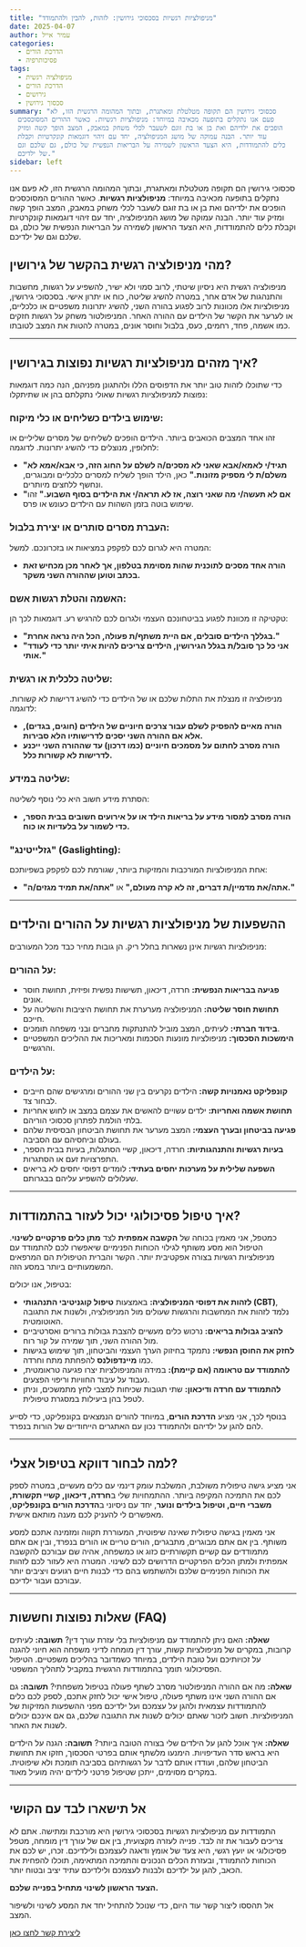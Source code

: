 ```yaml
---
title: "מניפולציות רגשיות בסכסוכי גירושין: לזהות, להבין ולהתמודד"
date: 2025-04-07
author: עמיר אייל
categories:
  - הדרכת הורים
  - פסיכותרפיה
tags:
  - מניפולציה רגשית
  - הדרכת הורים
  - גירושים
  - סכסוך גירושין
summary: "סכסוכי גירושין הם תקופה מטלטלת ומאתגרת, ובתוך המהומה הרגשית הזו, לא
  פעם אנו נתקלים בתופעה מכאיבה במיוחד: מניפולציות רגשיות. כאשר ההורים המסוכסכים
  הופכים את ילדיהם ואת בן או בת זוגם לשעבר לכלי משחק במאבק, המצב הופך קשה ומזיק
  עוד יותר. הבנה עמוקה של מושג המניפולציה, יחד עם זיהוי דוגמאות קונקרטיות וקבלת
  כלים להתמודדות, היא הצעד הראשון לשמירה על הבריאות הנפשית של כולם, גם שלכם וגם
  של ילדיכם."
sidebar: left
---
```



סכסוכי גירושין הם תקופה מטלטלת ומאתגרת, ובתוך המהומה הרגשית הזו, לא פעם אנו נתקלים בתופעה מכאיבה במיוחד: **מניפולציות רגשיות**. כאשר ההורים המסוכסכים הופכים את ילדיהם ואת בן או בת זוגם לשעבר לכלי משחק במאבק, המצב הופך קשה ומזיק עוד יותר. הבנה עמוקה של מושג המניפולציה, יחד עם זיהוי דוגמאות קונקרטיות וקבלת כלים להתמודדות, היא הצעד הראשון לשמירה על הבריאות הנפשית של כולם, גם שלכם וגם של ילדיכם.

<!--more-->

## מהי מניפולציה רגשית בהקשר של גירושין?

מניפולציה רגשית היא ניסיון שיטתי, לרוב סמוי ולא ישיר, להשפיע על רגשות, מחשבות והתנהגות של אדם אחר, במטרה להשיג שליטה, כוח או יתרון אישי. בסכסוכי גירושין, מניפולציות אלו מכוונות לרוב לפגוע בהורה השני, להשיג יתרונות משפטיים או כלכליים, או לערער את הקשר של הילדים עם ההורה האחר. המניפולטור משחק על רגשות חזקים כמו אשמה, פחד, רחמים, כעס, בלבול וחוסר אונים, במטרה להטות את המצב לטובתו.

---

## איך מזהים מניפולציות רגשיות נפוצות בגירושין?

כדי שתוכלו לזהות טוב יותר את הדפוסים הללו ולהתגונן מפניהם, הנה כמה דוגמאות נפוצות למניפולציות רגשיות שאולי נתקלתם בהן או שתיתקלו:

### שימוש בילדים כשליחים או כלי מיקוח:
זהו אחד המצבים הכואבים ביותר. הילדים הופכים לשליחים של מסרים שליליים או לחלופין, מנוצלים כדי להשיג יתרונות. לדוגמה:
* **"תגיד/י לאמא/אבא שאני לא מסכים/ה לשלם על החוג הזה, כי אבא/אמא לא משלם/ת לי מספיק מזונות."** כאן, הילד הופך לשליח למסרים כלכליים ומבוגרים, ונחשף ללחצים מיותרים.
* **"אם לא תעשה/י מה שאני רוצה, אז לא תראה/י את הילדים בסוף השבוע."** זהו שימוש בוטה בזמן השהות עם הילדים כעונש או פרס.

### העברת מסרים סותרים או יצירת בלבול:
המטרה היא לגרום לכם לפקפק במציאות או בזכרונכם. למשל:
* **הורה אחד מסכים לתוכנית שהות מסוימת בטלפון, אך לאחר מכן מכחיש זאת בכתב וטוען שההורה השני משקר.**

### האשמה והטלת רגשות אשם:
טקטיקה זו מכוונת לפגוע בביטחונכם העצמי ולגרום לכם להרגיש רע. דוגמאות לכך הן:
* **"בגללך הילדים סובלים, אם היית משתף/ת פעולה, הכל היה נראה אחרת."**
* **"אני כל כך סובל/ת בגלל הגירושין, הילדים צריכים להיות איתי יותר כדי לעודד אותי."**

### שליטה כלכלית או רגשית:
מניפולציה זו מנצלת את התלות שלכם או של הילדים כדי להשיג דרישות לא קשורות. לדוגמה:
* **הורה מאיים להפסיק לשלם עבור צרכים חיוניים של הילדים (חוגים, בגדים), אלא אם ההורה השני יסכים לדרישותיו הלא סבירות.**
* **הורה מסרב לחתום על מסמכים חיוניים (כמו דרכון) עד שההורה השני ייכנע לדרישות לא קשורות כלל.**

### שליטה במידע:
הסתרת מידע חשוב היא כלי נוסף לשליטה:
* **הורה מסרב למסור מידע על בריאות הילד או על אירועים חשובים בבית הספר, כדי לשמור על בלעדיות או כוח.**

### "גזלייטינג" (Gaslighting):
אחת המניפולציות המורכבות והמזיקות ביותר, שגורמת לכם לפקפק בשפיותכם:
* **"אתה/את מדמיין/ת דברים, זה לא קרה מעולם,"** או **"אתה/את תמיד מגזים/ה."**

---

## ההשפעות של מניפולציות רגשיות על ההורים והילדים

מניפולציות רגשיות אינן נשארות בחלל ריק. הן גובות מחיר כבד מכל המעורבים:

### על ההורים:
* **פגיעה בבריאות הנפשית:** חרדה, דיכאון, תשישות נפשית ופיזית, תחושת חוסר אונים.
* **תחושת חוסר שליטה:** המניפולציה מערערת את תחושת היציבות והשליטה על חייכם.
* **בידוד חברתי:** לעיתים, המצב מוביל להתנתקות מחברים ובני משפחה תומכים.
* **הימשכות הסכסוך:** מניפולציות מונעות הסכמות ומאריכות את ההליכים המשפטיים והרגשיים.

### על הילדים:
* **קונפליקט נאמנויות קשה:** הילדים נקרעים בין שני ההורים ומרגישים שהם חייבים לבחור צד.
* **תחושת אשמה ואחריות:** ילדים עשויים להאשים את עצמם במצב או לחוש אחריות בלתי הולמת לפתרון סכסוכי הוריהם.
* **פגיעה בביטחון ובערך העצמי:** המצב מערער את תחושת הביטחון הבסיסית שלהם בעולם וביחסיהם עם הסביבה.
* **בעיות רגשיות והתנהגותיות:** חרדה, דיכאון, קשיי הסתגלות, בעיות בבית הספר, התפרצויות זעם או הסתגרות.
* **השפעה שלילית על מערכות יחסים בעתיד:** לומדים דפוסי יחסים לא בריאים שעלולים להשפיע עליהם בבגרותם.

---

## איך טיפול פסיכולוגי יכול לעזור בהתמודדות?

כמטפל, אני מאמין בכוחה של **הקשבה אמפתית** לצד **מתן כלים פרקטיים לשינוי**. הטיפול הוא מסע משותף לגילוי הכוחות הפנימיים שיאפשרו לכם להתמודד עם מניפולציות רגשיות בצורה אפקטיבית יותר. הקשר והברית הטיפולית הם המרפאים המשמעותיים ביותר במסע הזה.

בטיפול, אנו יכולים:
* **לזהות את דפוסי המניפולציה:** באמצעות **טיפול קוגניטיבי התנהגותי (CBT)**, נלמד לזהות את המחשבות והרגשות שעולים מול המניפולציה, ולשנות את התגובה האוטומטית.
* **להציב גבולות בריאים:** נרכוש כלים מעשיים להצבת גבולות ברורים ואסרטיביים מול ההורה השני, תוך שמירה על קור רוח.
* **לחזק את החוסן הנפשי:** נתמקד בחיזוק הערך העצמי והביטחון, תוך שימוש בגישות כמו **מיינדפולנס** להפחתת מתח וחרדה.
* **להתמודד עם טראומה (אם קיימת):** במידה והמניפולציות יצרו פגיעה טראומטית, נעבוד על עיבוד החוויות וריפוי הפצעים.
* **להתמודד עם חרדה ודיכאון:** שתי תגובות שכיחות למצבי לחץ מתמשכים, וניתן לטפל בהן ביעילות במסגרת טיפולית.

בנוסף לכך, אני מציע **הדרכת הורים**, במיוחד להורים הנמצאים בקונפליקט, כדי לסייע להם להגן על ילדיהם ולהתמודד נכון עם האתגרים הייחודיים של הורות בנפרד.

---

## למה לבחור דווקא בטיפול אצלי?

אני מציע גישה טיפולית משולבת, המשלבת עומק דינמי עם כלים מעשיים, במטרה לספק לכם את התמיכה המקיפה ביותר. ההתמחויות שלי ב**חרדה, דיכאון, קשיי תקשורת, משברי חיים, וטיפול בילדים ונוער**, יחד עם ניסיוני ב**הדרכת הורים בקונפליקט**, מאפשרים לי להעניק לכם מענה מותאם אישית.

אני מאמין בגישה טיפולית שאינה שיפוטית, המעוררת תקווה ומזמינה אתכם למסע משותף. בין אם אתם מבוגרים, מתבגרים, הורים טריים או הורים בנפרד, ובין אם אתם מתמודדים עם קשיים תקשורתיים כזוג או כמשפחה, אהיה שם עבורכם להקשבה אמפתית ולמתן הכלים הפרקטיים הדרושים לכם לשינוי. המטרה היא לעזור לכם לזהות את הכוחות הפנימיים שלכם ולהשתמש בהם כדי לבנות חיים רגועים ויציבים יותר עבורכם ועבור ילדיכם.

---

## שאלות נפוצות וחששות (FAQ)

**שאלה:** האם ניתן להתמודד עם מניפולציות בלי עזרת עורך דין?
**תשובה:** לעיתים קרובות, במקרים של מניפולציות קשות, עורך דין מומחה לדיני משפחה הוא חיוני להגנה על זכויותיכם ועל טובת הילדים, במיוחד כשמדובר בהליכים משפטיים. הטיפול הפסיכולוגי תומך בהתמודדות הרגשית במקביל לתהליך המשפטי.

**שאלה:** מה אם ההורה המניפולטור מסרב לשתף פעולה בטיפול משפחתי?
**תשובה:** גם אם ההורה השני אינו משתף פעולה, טיפול אישי יכול לחזק אתכם, לספק לכם כלים להתמודדות עצמאית ולהגן על עצמכם ועל ילדיכם מפני ההשפעות המזיקות של המניפולציות. חשוב לזכור שאתם יכולים לשנות את התגובה שלכם, גם אם אינכם יכולים לשנות את האחר.

**שאלה:** איך אוכל להגן על הילדים שלי בצורה הטובה ביותר?
**תשובה:** הגנה על הילדים היא בראש סדר העדיפויות. הימנעו מלשתף אותם בפרטי הסכסוך, חזקו את תחושת הביטחון שלהם, ועודדו אותם לדבר על רגשותיהם בסביבה תומכת ולא שיפוטית. במקרים מסוימים, ייתכן שטיפול פרטני לילדים יהיה מועיל מאוד.

---

## אל תישארו לבד עם הקושי

התמודדות עם מניפולציות רגשיות בסכסוכי גירושין היא מורכבת ומתישה. אתם לא צריכים לעבור את זה לבד. פנייה לעזרה מקצועית, בין אם של עורך דין מומחה, מטפל פסיכולוגי או יועץ רגשי, היא צעד של אומץ ודאגה לעצמכם ולילדיכם. זכרו, יש לכם את הכוחות להתמודד, ובעזרת הכלים הנכונים והתמיכה המתאימה, תוכלו להפחית את הכאב, להגן על ילדיכם ולבנות לעצמכם ולילדיכם עתיד יציב ובטוח יותר.

**הצעד הראשון לשינוי מתחיל בפנייה שלכם.**

אל תהססו ליצור קשר עוד היום, כדי שנוכל להתחיל יחד את המסע לשינוי ולשיפור המצב.

[ליצירת קשר לחצו כאן](https://www.yourwebsite.com/contact/)
